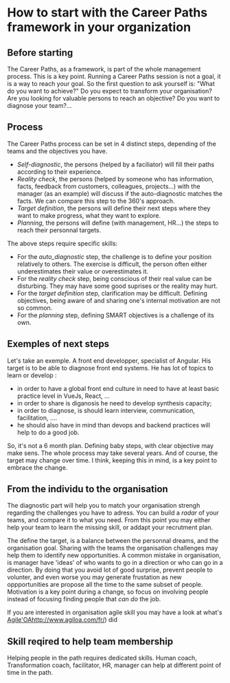 # How to start with the Career Paths framework in your organization


## Before starting

The Career Paths, as a framework, is part of the whole management process. This is a key point.
Running a Career Paths session is not a goal, it is a way to reach your goal.
So the first question to ask yourself is: "What do you want to achieve?"
Do you expect to transform your organisation? Are you looking for valuable persons to reach an objective? Do you want to diagnose your team?...


## Process

The Career Paths process can be set in 4 distinct steps, depending of the teams and the objectives you have.
 - _Self-diagnostic_, the persons (helped by a faciliator) will fill their paths according to their experience.
 - _Reality check_, the persons (helped by someone who has information, facts, feedback from customers, colleagues, projects...) with the manager (as an example) will discuss if the auto-diagnostic matches the facts. We can compare this step to the 360's approach.
 - _Target definition_, the persons will define their next steps where they want to make progress, what they want to explore.
 - _Planning_, the persons will define (with management, HR...) the steps to reach their personnal targets.

The above steps require specific skills:
- For the _auto_diagnostic_ step, the challenge is to define your position relatively to others. The exercise is difficult, the person often either underestimates their value or overestimates it.
- For the _reality check_ step, being conscious of their real value can be disturbing. They may have some good suprises or the reality may hurt.
- For the _target definition_ step, clarification may be difficult. Defining objectives, being aware of and sharing one's internal motivation are not so common.
- For the _planning_ step, defining SMART objectives is a challenge of its own.


## Exemples of next steps

Let's take an exemple. A front end developper, specialist of Angular. His target is to be able to diagnose front end systems.
He has lot of topics to learn or develop :
 - in order to have a global front end culture in need to have at least basic practice level in  VueJs, React, ...
 - in order to share is diganosis he need to develop synthesis capacity;
 - in order to diagnose, is should learn interview, communication, facilitation, ....
 - he should also have in mind than devops and backend practices will help to do a good job.

So, it's not a 6 month plan. Defining baby steps, with clear objective may make sens. The whole process may take several years. And of course, the target may change over time.  I think, keeping this in mind, is a key point to embrace the change.

## From the individu to the organisation

The diagnostic part will help you to match your organisation strengh regarding the challenges you have to adress.
You can build a _radar_ of your teams, and compare it to what you need. From this point you may either help your team to learn the missing skill, or addapt your recrutment plan.

The define the target, is a balance between the personnal dreams, and the organisation goal. Sharing with the teams the organisation challenges may help them to identify new opportunities.
A common mistake in organisation, is manager have 'ideas' of who wants to go in a direction or who can go in a direction. By doing that you avoid lot of good surprise, prevent people to volunter, and even worse you may generate frustation as new oppportunities are propose all the time to the same subset of people.  Motivation is a key point during a change, so focus on involving people instead of focusing finding people that _can do_ the job.

If you are interested in organisation agile skill you may have a look at what's [Agile'OA]()http://www.agiloa.com/fr/) did

## Skill reqired to help team membership

Helping people in the path requires dedicated skills. Human coach, Transformation coach, facilitator, HR, manager can help at different point of time in the path.
